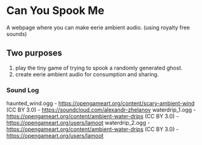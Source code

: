 # Can You Spook Me #
A webpage where you can make eerie ambient audio. (using royalty free sounds)

## Two purposes ##
1) play the tiny game of trying to spook a randomly generated ghost. 
2) create eerie ambient audio for consumption and sharing.


### Sound Log ##
haunted_wind.ogg - https://opengameart.org/content/scary-ambient-wind  (CC BY 3.0) - https://soundcloud.com/alexandr-zhelanov
waterdrip_1.ogg - https://opengameart.org/content/ambient-water-drips (CC BY 3.0) - https://opengameart.org/users/lamoot 
waterdrip_2.ogg - https://opengameart.org/content/ambient-water-drips (CC BY 3.0) - https://opengameart.org/users/lamoot 
